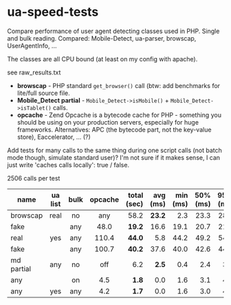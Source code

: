 ua-speed-tests
==============

Compare performance of user agent detecting classes used in PHP. Single and bulk reading. Compared: Mobile-Detect, ua-parser, browscap, UserAgentInfo, ...

The classes are all CPU bound (at least on my config with apache).

see raw_results.txt

* **browscap** - PHP standard `get_browser()` call (btw: add benchmarks for lite/full source file.
* **Mobile_Detect partial** - `Mobile_Detect->isMobile()` + `Mobile_Detect->isTablet()` calls.
* **opcache** - Zend Opcache is a bytecode cache for PHP - something you should be using on your production servers, especially for huge frameworks. Alternatives: APC (the bytecode part, not the key-value store), Eaccelerator, ... (?)


Add tests for many calls to the same thing during one script calls (not batch mode though, simulate standard user)? I'm not sure if it makes sense, I can just write 'caches calls locally': true / false.


2506 calls per test

name | ua list | bulk | opcache | total (sec) | avg (ms) | min (ms) | 50% (ms) | 95% (ms) | 99% (ms) | max (ms)
--- | :---: | :---: | :---: | ---: | ---: | ---: | ---: | ---: | ---: | ---:
browscap | real | no | any | 58.2 | **23.2** | 2.3 | 23.3 | 28.0 | 29.9 | 36.1
 | fake | | any | 48.0 | **19.2** | 16.6 | 19.1 | 20.7 | 21.8 | 24.0
 | real | yes | any | 110.4 | **44.0** | 5.8 | 44.2 | 49.2 | 54.9 | 74.3
 | fake | | any | 100.7 | **40.2** | 37.6 | 40.0 | 42.6 | 44.3 | 57.7
md partial | any | no | off | 6.2 | **2.5** | 0.4 | 2.4 | 3.8 | 4.9 | 6.3
 | any | | on | 4.5 | **1.8** | 0.0 | 1.6 | 3.1 | 4.8 | 36.0
 | any | yes | any | 4.2 | **1.7** | 0.0 | 1.6 | 3.0 | 4.2 | 5.7
